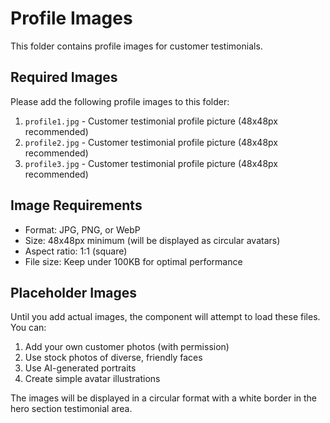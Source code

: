 # Profile Images

This folder contains profile images for customer testimonials.

## Required Images

Please add the following profile images to this folder:

1. `profile1.jpg` - Customer testimonial profile picture (48x48px recommended)
2. `profile2.jpg` - Customer testimonial profile picture (48x48px recommended)  
3. `profile3.jpg` - Customer testimonial profile picture (48x48px recommended)

## Image Requirements

- Format: JPG, PNG, or WebP
- Size: 48x48px minimum (will be displayed as circular avatars)
- Aspect ratio: 1:1 (square)
- File size: Keep under 100KB for optimal performance

## Placeholder Images

Until you add actual images, the component will attempt to load these files. You can:

1. Add your own customer photos (with permission)
2. Use stock photos of diverse, friendly faces
3. Use AI-generated portraits
4. Create simple avatar illustrations

The images will be displayed in a circular format with a white border in the hero section testimonial area.